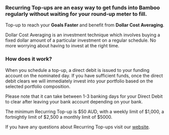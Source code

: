 ### Recurring Top-ups are an easy way to get funds into Bamboo regularly without waiting for your round-up meter to fill.

Top-up to reach your **Goals Faster** and benefit from **Dollar Cost Averaging**.

Dollar Cost Averaging is an investment technique which involves buying a fixed dollar amount of a particular investment on a regular schedule. No more worrying about having to invest at the right time.

### How does it work?

When you schedule a top-up, a direct debit is issued to your funding account on the nominated day. If you have sufficient funds, once the direct debit clears we will immediately invest into your portfolio based on the selected portfolio composition.

Please note that it can take between 1-3 banking days for your Direct Debit to clear after leaving your bank account depending on your bank.

The minimum Recurring Top-up is $50 AUD, with a weekly limit of $1,000, a fortnightly limit of $2,500 a monthly limit of $5000.

If you have any questions about Recurring Top-ups visit our [website](https://getbamboo.io "Bamboo").
